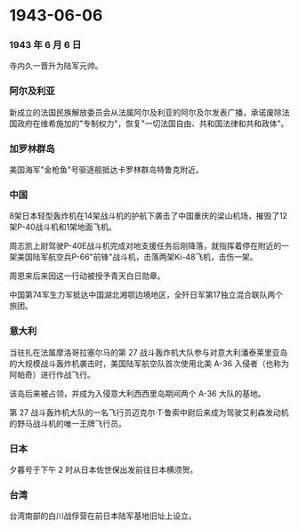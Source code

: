 # 1943-06-06

### 1943 年 6 月 6 日

寺内久一晋升为陆军元帅。

### 阿尔及利亚

新成立的法国民族解放委员会从法属阿尔及利亚的阿尔及尔发表广播，承诺废除法国政府在维希施加的"专制权力"，恢复"一切法国自由、共和国法律和共和政体"。

### 加罗林群岛

美国海军"金枪鱼"号驱逐舰抵达卡罗林群岛特鲁克附近。

### 中国

8架日本轻型轰炸机在14架战斗机的护航下袭击了中国重庆的梁山机场，摧毁了12架P-40战斗机和1架地面飞机。

周志凯上尉驾驶P-40E战斗机完成对地支援任务后刚降落，就指挥着停在附近的一架美国陆军航空兵P-66"前锋"战斗机，击落两架Ki-48飞机，击伤一架。

周恩来后来因这一行动被授予青天白日勋章。

中国第74军生力军抵达中国湖北湘鄂边境地区，全歼日军第17独立混合联队两个旅团。

### 意大利

当驻扎在法属摩洛哥拉塞尔马的第 27
战斗轰炸机大队参与对意大利潘泰莱里亚岛的大规模战斗轰炸机袭击时，美国陆军航空队首次使用北美
A-36 入侵者（也称为阿帕奇）进行作战飞行。

该岛后来被占领，并成为入侵意大利西西里岛期间两个 A-36 大队的基地。

第 27
战斗轰炸机大队的一名飞行员迈克尔·T·鲁索中尉后来成为驾驶艾利森发动机的野马战斗机的唯一王牌飞行员。

### 日本

夕暮号于下午 2 时从日本佐世保出发前往日本横须贺。

### 台湾

台湾南部的白川战俘营在前日本陆军基地旧址上设立。